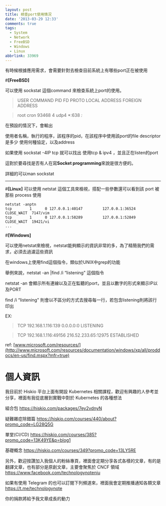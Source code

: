 ```yaml
---
layout: post
title: 檢查port使用情況
date: '2013-03-29 12:33'
comments: true
tags:
  - System
  - Network
  - FreeBSD
  - Windows
  - Linux
abbrlink: 33969
---
```


有時候根據應用需求，會需要針對去檢查目前系統上有哪些port正在被使用

#**[FreeBSD]**

可以使用 sockstat 這個command 來檢查系統上port的使用。

>USER COMMAND PID   FD PROTO LOCAL ADDRESS FOREIGN ADDRESS

>root     cron 93468     4   udp4           *:638                          *:*

在預設的情況下，會輸出

使用者名稱，執行的程序，該程序的pid，在該程序中使用該port的file descriptor是多少 使用何種協定，以及address

如果使用 sockstat -4lP tcp 就可以找出 使用tcp & ipv4 ，並且正在listen的port

這對於要尋找是否有人在寫**Socket programming**來說是很方便的。

詳細的可以man sockstat
***

<!--more-->

#**[Linux]**
可以使用 netstat 這個工具來檢視，搭配一些參數還可以看到該 port 被那些 process 使用
```
netstat -anptn
tcp        1      0 127.0.0.1:40147         127.0.0.1:36524         CLOSE_WAIT  7147/vim
tcp        1      0 127.0.0.1:58289         127.0.0.1:52849         CLOSE_WAIT  19421/vi
...
```

#**[Windows]**

可以使用netstat來檢視，netstat能夠顯示的資訊非常的多，為了精簡我們的需求，必須去過濾這些資訊

在windows上使用find這個指令，類似於UNIX中grep的功能

舉例來說，netstat -an |find /i “listening" 這個指令

netstat  -an 會顯示所有連線以及正在監聽的port，並且以數字的形式來顯示IP以及PORT

find /i “listening" 則會以不區分的方式去搜尋每一行，若包含listening則將該行印出

EX:

>TCP 192.168.1.116:139 0.0.0.0:0 LISTENING

>TCP 192.168.1.116:49156 216.52.233.65:12975 ESTABLISHED


ref:
[www.microsoft.com/resources/](http://www.microsoft.com/resources/documentation/windows/xp/all/proddocs/en-us/find.mspx?mfr=true)

# 個人資訊
我目前於 Hiskio 平台上面有開設 Kubernetes 相關課程，歡迎有興趣的人參考並分享，裡面有我從底層到實戰中對於 Kubernetes 的各種想法

組合包
https://hiskio.com/packages/7ey2vdnyN

疑難雜症除錯篇
https://hiskio.com/courses/440/about?promo_code=LG28Q5G

單堂(CI/CD)
https://hiskio.com/courses/385?promo_code=13K49YE&p=blog1

基礎概念
https://hiskio.com/courses/349?promo_code=13LY5RE

另外，歡迎按讚加入我個人的粉絲專頁，裡面會定期分享各式各樣的文章，有的是翻譯文章，也有部分是原創文章，主要會聚焦於 CNCF 領域
https://www.facebook.com/technologynoteniu

如果有使用 Telegram 的也可以訂閱下列頻道來，裡面我會定期推播通知各類文章
https://t.me/technologynote

你的捐款將給予我文章成長的動力
<script type="text/javascript" src="https://cdnjs.buymeacoffee.com/1.0.0/button.prod.min.js" data-name="bmc-button" data-slug="hwchiu" data-color="#000000" data-emoji=""  data-font="Cookie" data-text="Buy me a coffee" data-outline-color="#fff" data-font-color="#fff" data-coffee-color="#fd0" ></script>
